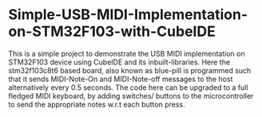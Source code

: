 # Simple-USB-MIDI-Implementation-on-STM32F103-with-CubeIDE

This is a simple project to demonstrate the USB MIDI implementation on STM32F103 device using CubeIDE and its inbuilt-libraries. Here the stm32f103c8t6 based board, also known as blue-pill is programmed such that it sends MIDI-Note-On and MIDI-Note-off messages to the host alternatively every 0.5 seconds. The code here can be upgraded to a full fledged MIDI keyboard, by adding switches/ buttons to the microcontroller to send the appropriate notes w.r.t each button press.
